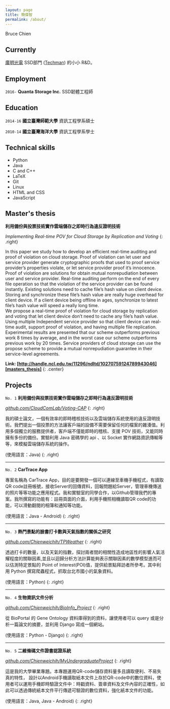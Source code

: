 ```yaml
---
layout: page
title: 簡偉智
permalink: /about/
---
```

Bruce Chien

## Currently

[廣明光電][qsitw] SSD部門 ([Techman][Techman]) 的小小 R&D。

## Employment

`2016-` 
__Quanta Storage Inc.__ SSD韌體工程師 

## Education

`2014-16`
__國立臺灣師範大學__ 資訊工程學系碩士

`2010-14`
__國立臺灣海洋大學__ 資訊工程學系學士

## Technical skills

* Python
* Java
* C and C++
* LaTeX
* Git
* Linux
* HTML and CSS
* JavaScript

## Master's thesis

__利用備份與投票技術實作雲端儲存之即時行為違反證明技術__

*Implementing Real-time POV for Cloud Storage by Replication and Voting*
{: .right}

In this paper we study how to develop an efficient real-time auditing and proof of violation on cloud storage. Proof of violation can let user and service provider generate cryptographic proofs that used to proof service provider’s properties violate, or let service provider proof it’s innocence. Proof of violation are solutions for obtain mutual nonrepudiation between user and service provider. Real-time auditing perform on the end of every file operation so that the violation of the service provider can be found instantly. Existing solutions need to cache file’s hash value on client device. Storing and synchronize these file’s hash value are really huge overhead for client device. If a client device being offline in ages, synchronize to latest file’s hash value will speed a really long time.  
We propose a real-time proof of violation for cloud storage by replication and voting that let client device don’t need to cache any file’s hash value. Using multiple Independent service provider so that client device can real-time audit, support proof of violation, and having multiple file replication. Experimental results are presented that our scheme outperforms previous work 8 times by average, and in the worst case our scheme outperforms previous work by 20 times. Service providers of cloud storage can use the propose scheme to provide a mutual nonrepudiation guarantee in their service-level agreements.

__Link: [http://handle.ncl.edu.tw/11296/ndltd/10270759124789943046][masters_thesis]__
{: .center}

## Projects

`No. 1`
__利用備份與投票技術實作雲端儲存之即時行為違反證明技術__

[_github.com/CloudComLab/Voting-CAP_][Voting-CAP]
{: .right}

我的碩士論文，一個有效率的即時稽核技術以及雲端儲存系統使用的違反證明技術。我們提出一個投票的方法讓客戶端的設備不需要保留任何的檔案的雜湊值。利用多個獨立的服務提供者，客戶端不僅能即時的稽核、支援 POV 技術，又能同時擁有多份的備份。實驗利用 Java 密碼學的 api 、以 Socket 實作網路資訊傳輸等等，來模擬雲端儲存系統的操作。

(使用語言：Java)
{: .right}

---

`No. 2`
__CarTrace App__

專案名稱為 CarTrace App，目的是要開發一個可以連線至車機手機程式，有讀取QR code註冊帳號，接收Server的回傳資料，回報問題給Server，管理車機傳送的照片等等功能之應用程式。我和實驗室的同學合作，以Github管理我們的專案。我所撰寫的功能有：註冊頁面的介面，利用手機照相機讀取QR code的功能，可以滑動翻閱的相簿和通知等功能。

(使用語言：Java - Android)
{: .right}

---

`No. 3`
__熱門景點的臉書打卡數與天氣指數的關係之研究__

[_github.com/Chienweichih/TPWeather_][TPWeather]
{: .right}

透過打卡的數量，以及天氣的指數，探討兩者間的相關性造成地區性的影響人氣活耀程度的關聯因素,並且以迴歸分析方法計算能夠表示關聯因素的數學模型進而可以估測特定景點的 Point of Interest(POI)值，提供給景點拜訪者所參考。其中利用 Python 撰寫爬蟲程式，抓取台北市國小的氣象資料。

(使用語言：Python)
{: .right}

---

`No. 4`
__生物資訊文件分析__

[_github.com/Chienweichih/BioInfo_Project_][BioInfo_Project]
{: .right}

從 BioPortal 的 Gene Ontology 資料庫得到的資料，讓使用者可以 query 或是分析一篇論文的摘要，並利用 Django 寫成一個網站。

(使用語言：Python - Django)
{: .right}

---

`No. 5`
__二維條碼文件證書認證系統__

[_github.com/Chienweichih/MyUndergraduateProject_][MyUndergraduateProject]
{: .right}

這是我的大學畢業專題。本專題運用QR-code儲存資料量多且讀取便利、不易失真的特性， 設計以Android手機讀取紙本文件上存於QR-code中的數位資料，使用者可以運用手機即時驗證文件中：時戳資料、簽章資料及文件內容的正確性，如此可以透過傳統紙本文件平行傳遞可驗證的數位資料，強化紙本文件的功能。

(使用語言：Java, Java - Android)
{: .right}

[qsitw]: http://www.qsitw.com/page/tw/index.html
[Techman]: http://tm-ssd.com/
[masters_thesis]: http://handle.ncl.edu.tw/11296/ndltd/10270759124789943046
[Voting-CAP]: https://github.com/CloudComLab/Voting-CAP
[TPWeather]: https://github.com/Chienweichih/TPWeather
[BioInfo_Project]: https://github.com/Chienweichih/BioInfo_Project
[MyUndergraduateProject]: https://github.com/Chienweichih/MyUndergraduateProject
